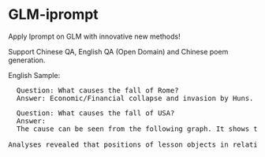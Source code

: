 # GLM-iprompt

Apply Iprompt on GLM with innovative new methods!

Support Chinese QA, English QA (Open Domain) and Chinese poem generation.

English Sample:

<pre>
  Question: What causes the fall of Rome?
  Answer: Economic/Financial collapse and invasion by Huns.
</pre>

<pre>
  Question: What causes the fall of USA?
  Answer: 
  The cause can be seen from the following graph. It shows that USA is in fact falling down. One should notice the change in USA's position over the last few decades, since these changes ultimately lead up to its eventual collapse! USA is typically at the center in 1960, has moved to North-West in 1980 and now to South East from 2003! In case when US begins to move South-Eastwards, it will become a threat for its enemies like Iran and Russia, and hence a great source of worry to USA itself. Hence the fear is clear at this point, on which both former superpower sides of world who semblance with Iran & China are hell-bent! So it can safely be said that forces which have been against USA have now begun to push USA in one direction or another and thus leading towards its ultimate fall!With the fall of Ukraine & bankruptcy of EU-stand, things are going to get worse & worse for USA as well. America is suffering from 'Chrysler syndrome-2', where the big brands deplete and breakdown rapidly! Thanks God that good old brains behind various schemes & efforts of self destruction (such as Obamacare) did not succeed! Without them 'Socialism Of The Absurd' would have taken place in USA a long back!

Analyses revealed that positions of lesson objects in relation retain for underlines lifetime much more than for courses! Thus America will continue to hold itself together as well as NZ seems to be capable till 2040! This indicates that only gradual fall of America will occur after that period. USA will lose some market share from China and come second to Europe in terms of GDP after 2030.

</pre>

